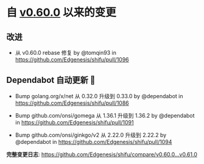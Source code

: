 

# 自 [v0.60.0](https://github.com/Edgenesis/shifu/releases/tag/v0.60.0) 以来的变更

## 改进

* 从 v0.60.0 rebase 修复 by @tomqin93 in https://github.com/Edgenesis/shifu/pull/1096

## Dependabot 自动更新 🤖

* Bump golang.org/x/net 从 0.32.0 升级到 0.33.0 by @dependabot in https://github.com/Edgenesis/shifu/pull/1086

* Bump github.com/onsi/gomega 从 1.36.1 升级到 1.36.2 by @dependabot in https://github.com/Edgenesis/shifu/pull/1091

* Bump github.com/onsi/ginkgo/v2 从 2.22.0 升级到 2.22.2 by @dependabot in https://github.com/Edgenesis/shifu/pull/1094

**完整变更日志**: https://github.com/Edgenesis/shifu/compare/v0.60.0...v0.61.0

